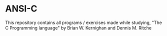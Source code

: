 # ANSI-C
This repository contains all programs / exercises made while studying, "The C Programming language" by Brian W. Kernighan and Dennis M. Ritche
